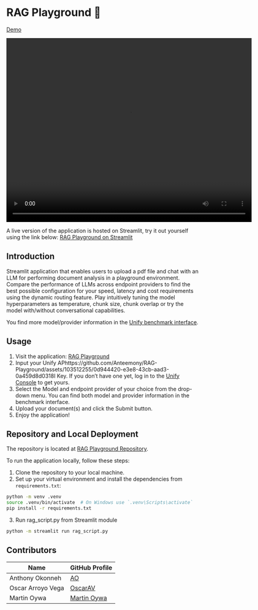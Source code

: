 # RAG Playground 🛝

[Demo](https://github.com/Anteemony/RAG-Playground/assets/103512255/0d944420-e3e8-43cb-aad3-0a459d8d0318)

<video width="640" height="480" autoplay>
  <source src="../../../../_static/RAG_Playground.mp4" type="video/mp4">
Your browser does not support the video tag.
</video>

A live version of the application is hosted on Streamlit, try it out yourself using the link below: 
[RAG Playground on Streamlit](https://unify-rag-playground.streamlit.app/)

## Introduction
Streamlit application that enables users to upload a pdf file and chat with an LLM for performing document analysis in a playground environment.
Compare the performance of LLMs across endpoint providers to find the best possible configuration for your speed, latency and cost requirements using the dynamic routing feature.
Play intuitively tuning the model hyperparameters as temperature, chunk size, chunk overlap or try the model with/without conversational capabilities.

You find more model/provider information in the [Unify benchmark interface](https://unify.ai/hub).

## Usage

1. Visit the application: [RAG Playground](https://unify-rag-playground.streamlit.app/)
2. Input your Unify APhttps://github.com/Anteemony/RAG-Playground/assets/103512255/0d944420-e3e8-43cb-aad3-0a459d8d0318I Key. If you don’t have one yet, log in to the [Unify Console](https://console.unify.ai/) to get yours.
3. Select the Model and endpoint provider of your choice from the drop-down menu. You can find both model and provider information in the benchmark interface.
4. Upload your document(s) and click the Submit button.
5. Enjoy the application!

## Repository and Local Deployment

The repository is located at [RAG Playground Repository](https://github.com/Anteemony/RAG-Playground).

To run the application locally, follow these steps:

1. Clone the repository to your local machine.
2. Set up your virtual environment and install the dependencies from `requirements.txt`:

```bash
python -m venv .venv
source .venv/bin/activate  # On Windows use `.venv\Scripts\activate`
pip install -r requirements.txt
```

3. Run rag_script.py from Streamlit module 

```bash
python -m streamlit run rag_script.py
```

## Contributors

| Name | GitHub Profile |
|------|----------------|
| Anthony Okonneh | [AO](https://github.com/Anteemony) |
| Oscar Arroyo Vega | [OscarAV](https://github.com/OscarArroyoVega) |
| Martin Oywa | [Martin Oywa](https://github.com/martinoywa) |
